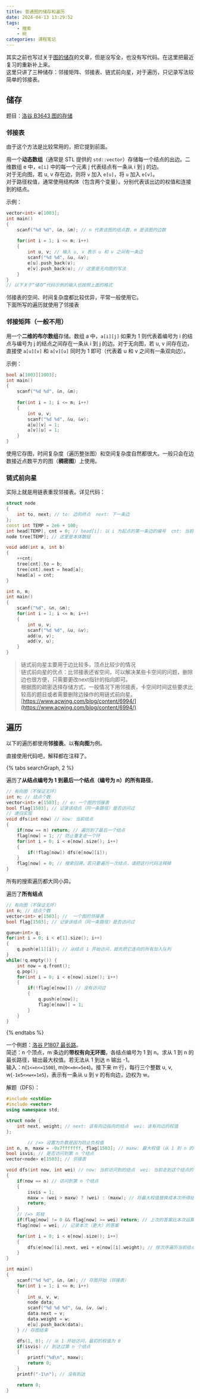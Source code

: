 ```yaml
---
title: 普通图的储存和遍历
date: 2024-04-13 13:29:52
tags: 
    - 搜索
    - 树
categories: 课程笔记
---
```


其实之前也写过关于[图的储存](/posts/graph-tree/#树的储存)的文章，但是没写全，也没有写代码。在这里把最近复习的重新补上来。  
这里只讲了三种储存：邻接矩阵、邻接表、链式前向星，对于遍历，只记录写法较简单的邻接表。

<!--more-->

## 储存
题目：[洛谷 B3643 图的存储](https://www.luogu.com.cn/problem/B3643)

### 邻接表
由于这个方法是比较常用的，把它提到前面。

用一个**动态数组**（通常是 STL 提供的 `std::vector`）存储每一个结点的出边。二维数组 e 中，`e[i]` 中的每一个元素 j 代表结点有一条从 i 到 j 的边。  
对于无向图，若 u, v 存在边，则将 `v` 加入 `e[u]`，将 `u` 加入 `e[v]`。  
对于路径权值，通常使用结构体（包含两个变量）。分别代表该出边的权值和连接到的结点。

示例：

```cpp
vector<int> e[1003];
int main()
{
    scanf("%d %d", &n, &m); // n 代表该图的结点数，m 是该图的边数
    
    for(int i = 1; i <= m; i++)
    {
        int u, v; // 输入 u, v 表示 u 和 v 之间有一条边
        scanf("%d %d", &u, &v);
        e[u].push_back(v);
        e[v].push_back(u); // 这里是无向图的写法
    }
}
// 以下关于“储存”代码示例的输入也按照上面的格式
```

邻接表的空间、时间复杂度都比较优异，平常一般使用它。  
下面所写的遍历就使用了邻接表

### 邻接矩阵（一般不用）
用一个**二维的布尔数组**存储。数组 a 中，`a[i][j]` 如果为 1 则代表着编号为 i 的结点与编号为 j 的结点之间存在一条从 i 到 j 的边。对于无向图，若 u, v 间存在边，直接使 `a[u][v]` 和 `a[v][u]` 同时为 1 即可（代表着 u 和 v 之间有一条双向边）。

示例：

```cpp
bool a[1003][1003];
int main()
{
    scanf("%d %d", &n, &m);
    
    for(int i = 1; i <= m; i++)
    {
        int u, v;
        scanf("%d %d", &u, &v);
        a[u][v] = 1;
        a[v][u] = 1;
    }
}
```

使用它存图，时间复杂度（遍历整张图）和空间复杂度自然都很大。一般只会在边数接近点数平方的图（**稠密图**）上使用。

### 链式前向星
实际上就是用链表重现邻接表。详见代码：

```cpp
struct node
{
    int to, next; // to: 边的终点  next: 下一条边
};
const int TEMP = 2e6 + 100;
int head[TEMP], cnt = 0; // head[i]: 以 i 为起点的第一条边的编号  cnt: 当前边的编号
node tree[TEMP]; // 这里是本体数组

void add(int a, int b)
{
    ++cnt;
    tree[cnt].to = b;
    tree[cnt].next = head[a];
    head[a] = cnt;
}

int n, m;
int main()
{
    scanf("%d", &n, &m);
    for(int i = 1; i <= m; i++)
    {
        int u, v;
        scanf("%d %d", &u, &v);
        add(u, v);
        add(v, u);
    }
}
```

> 链式前向星主要用于边比较多，顶点比较少的情况  
> 链式前向星的优点：比邻接表还省空间，可以解决某些卡空间的问题，删除边也很方便，只需要更改next指针的指向即可。  
> 根据图的疏密选择存储方式，一般情况下用邻接表，卡空间时间这些要求比较高的题目或者需要删除边操作的用链式前向星。
> [https://www.acwing.com/blog/content/6994/](https://www.acwing.com/blog/content/6994/)

## 遍历
以下的遍历都使用**邻接表**。以**有向图**为例。

直接使用代码吧，解释都在注释了。

{% tabs searchGraph, 2 %}
<!-- tab DFS -->
遍历了**从结点编号为 1 到最后一个结点（编号为 n）的所有路径**，

```cpp
// 有向图（不保证无环）
int n; // 结点个数
vector<int> e[1503]; // e: 一个图的邻接表
bool flag[1503]; // 记录该结点（同一条路径）是否访问过
// 递归实现
void dfs(int now) // now: 当前结点
{
    if(now == n) return; // 遍历到了最后一个结点
    flag[now] = 1; // 防止重复走一个环
    for(int i = 0; i < e[now].size(); i++)
    {
        if(!flag[now]) dfs(e[now][i]);
    }
    flag[now] = 0; // 搜索回溯，若只要遍历一次结点，请把这行代码注释掉
}
```

所有的搜索遍历都大同小异。
<!-- endtab -->

<!-- tab BFS -->
遍历了**所有结点**

```cpp
// 有向图（不保证无环）
int n; // 结点个数
vector<int> e[1503]; //  一个图的邻接表
bool flag[1503]; // 记录该结点（同一条路径）是否访问过

queue<int> q;
for(int i = 0; i < e[1].size(); i++)
{
    q.push(e[1][i]); // 从结点 1 开始访问，就先把它连向的所有加入队列
}
while(!q.empty()) {
    int now = q.front();
    q.pop();
    for(int i = 0; i < e[now].size(); i++)
    {
        if(!flag[e[now]]) // 没有访问过
        {
            q.push(e[now]);
            flag[e[now]] = 1;
        }
    }
}
```
<!-- endtab -->
{% endtabs %}

一个例题：[洛谷 P1807 最长路](https://www.luogu.com.cn/problem/P1807)。  
简述：n 个顶点，m 条边的**带权有向无环图**，各结点编号为 1 到 n。求从 1 到 n 的最长路径，输出最大权值。若无法从 1 到达 n 输出 -1。  
输入：n(`1<=n<=1500`), m(`0<=m<=5e4`)。接下来 m 行，每行三个整数 u, v, w(`-1e5<=w<=1e5`)，表示有一条从 u 到 v 的有向边，边权为 w。

解题（DFS）：

```cpp
#include <cstdio>
#include <vector>
using namespace std;

struct node {
    int next, weight; // next: 该有向边指向的结点  wei: 该有向边的权值
};

        // /=> 设置为负数是因为防止负权值
int n, m, maxw = -0x7fffffff, flag[1503]; // maxw: 最大权值（从 1 到 n 的最长路权值）  flag[i]: 从 1 到 i 的最大权值
bool isvis; // 是否访问到第 n 个结点
vector<node> e[1503]; // 邻接表

void dfs(int now, int wei) // now: 当前访问到的结点  wei: 当前走到这个结点的权值
{
    if(now == n) // 访问到第 n 个结点
    {
        isvis = 1;
        maxw = (wei > maxw) ? (wei) : (maxw); // 将最大权值替换成本次所得结果
        return;
    }
    // /=> 剪枝
    if(flag[now] != 0 && flag[now] >= wei) return; // 上次的答案比本次运算结果要大，本次结果一定偏小，直接退出
    flag[now] = wei; // 记录本次（更大）的答案

    for(int i = 0; i < e[now].size(); i++)
    {
        dfs(e[now][i].next, wei + e[now][i].weight); // 按次序遍历当前结点的下一个结点
    }
}

int main()
{
    scanf("%d %d", &n, &m); // 存图开始（邻接表）
    for(int i = 1; i <= m; i++)
    {
        int u, v, w;
        node data;
        scanf("%d %d %d", &u, &v, &w);
        data.next = v;
        data.weight = w;
        e[u].push_back(data);
    } // 存图结束

    dfs(1, 0); // 从 1 开始访问，最初的权值为 0
    if(isvis) // 到达过第 n 个结点
    {
        printf("%d\n", maxw);
        return 0;
    }
    printf("-1\n"); // 没有到达

    return 0;
}
```